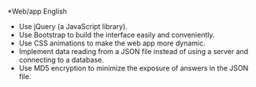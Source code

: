 *Web/app English
- Use jQuery (a JavaScript library).
- Use Bootstrap to build the interface easily and conveniently.
- Use CSS animations to make the web app more dynamic.
- Implement data reading from a JSON file instead of using a server and connecting to a database.
- Use MD5 encryption to minimize the exposure of answers in the JSON file.
